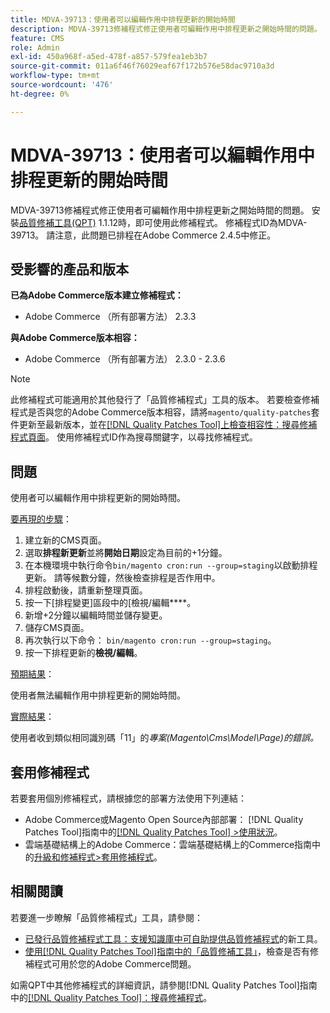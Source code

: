 ```yaml
---
title: MDVA-39713：使用者可以編輯作用中排程更新的開始時間
description: MDVA-39713修補程式修正使用者可編輯作用中排程更新之開始時間的問題。 安裝[Quality Patches Tool (QPT)](https://experienceleague.adobe.com/en/docs/commerce-operations/tools/quality-patches-tool/quality-patches-tool-to-self-serve-quality-patches) 1.1.12後，即可使用此修補程式。 修補程式ID為MDVA-39713。 請注意，此問題已排程在Adobe Commerce 2.4.5中修正。
feature: CMS
role: Admin
exl-id: 450a968f-a5ed-478f-a857-579fea1eb3b7
source-git-commit: 011a6f46f76029eaf67f172b576e58dac9710a3d
workflow-type: tm+mt
source-wordcount: '476'
ht-degree: 0%

---
```


# MDVA-39713：使用者可以編輯作用中排程更新的開始時間

MDVA-39713修補程式修正使用者可編輯作用中排程更新之開始時間的問題。 安裝[品質修補工具(QPT)](https://experienceleague.adobe.com/en/docs/commerce-operations/tools/quality-patches-tool/quality-patches-tool-to-self-serve-quality-patches) 1.1.12時，即可使用此修補程式。 修補程式ID為MDVA-39713。 請注意，此問題已排程在Adobe Commerce 2.4.5中修正。

## 受影響的產品和版本

**已為Adobe Commerce版本建立修補程式：**

* Adobe Commerce （所有部署方法） 2.3.3

**與Adobe Commerce版本相容：**

* Adobe Commerce （所有部署方法） 2.3.0 - 2.3.6

>[!NOTE]
>
>此修補程式可能適用於其他發行了「品質修補程式」工具的版本。 若要檢查修補程式是否與您的Adobe Commerce版本相容，請將`magento/quality-patches`套件更新至最新版本，並在[[!DNL Quality Patches Tool]上檢查相容性：搜尋修補程式頁面](https://experienceleague.adobe.com/en/docs/commerce-operations/tools/quality-patches-tool/quality-patches-tool-to-self-serve-quality-patches)。 使用修補程式ID作為搜尋關鍵字，以尋找修補程式。

## 問題

使用者可以編輯作用中排程更新的開始時間。

<u>要再現的步驟</u>：

1. 建立新的CMS頁面。
1. 選取&#x200B;**排程新更新**&#x200B;並將&#x200B;**開始日期**&#x200B;設定為目前的+1分鐘。
1. 在本機環境中執行命令`bin/magento cron:run --group=staging`以啟動排程更新。 請等候數分鐘，然後檢查排程是否作用中。
1. 排程啟動後，請重新整理頁面。
1. 按一下[排程變更]區段中的[檢視/編輯&#x200B;****。
1. 新增+2分鐘以編輯時間並儲存變更。
1. 儲存CMS頁面。
1. 再次執行以下命令： `bin/magento cron:run --group=staging`。
1. 按一下排程更新的&#x200B;**檢視/編輯**。

<u>預期結果</u>：

使用者無法編輯作用中排程更新的開始時間。

<u>實際結果</u>：

使用者收到類似相同識別碼「11」的&#x200B;*專案(Magento\Cms\Model\Page)的錯誤。*

## 套用修補程式

若要套用個別修補程式，請根據您的部署方法使用下列連結：

* Adobe Commerce或Magento Open Source內部部署： [!DNL Quality Patches Tool]指南中的[[!DNL Quality Patches Tool] >使用狀況](/help/tools/quality-patches-tool/usage.md)。
* 雲端基礎結構上的Adobe Commerce：雲端基礎結構上的Commerce指南中的[升級和修補程式>套用修補程式](https://experienceleague.adobe.com/docs/commerce-cloud-service/user-guide/develop/upgrade/apply-patches.html)。

## 相關閱讀

若要進一步瞭解「品質修補程式」工具，請參閱：

* [已發行品質修補程式工具：支援知識庫中可自助提供品質修補程式](https://experienceleague.adobe.com/en/docs/commerce-operations/tools/quality-patches-tool/quality-patches-tool-to-self-serve-quality-patches)的新工具。
* [使用[!DNL Quality Patches Tool]指南中的「品質修補工具」](/help/tools/quality-patches-tool/patches-available-in-qpt/check-patch-for-magento-issue-with-magento-quality-patches.md)，檢查是否有修補程式可用於您的Adobe Commerce問題。

如需QPT中其他修補程式的詳細資訊，請參閱[!DNL Quality Patches Tool]指南中的[[!DNL Quality Patches Tool]：搜尋修補程式](https://experienceleague.adobe.com/tools/commerce-quality-patches/index.html)。

